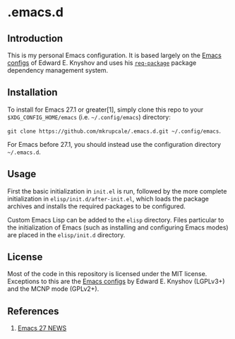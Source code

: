 # .emacs.d

## Introduction

This is my personal Emacs configuration. It is based largely on the [Emacs configs](https://github.com/edvorg/emacs-configs) of Edward E. Knyshov and uses his [`req-package`](https://github.com/edvorg/req-package) package dependency management system.

## Installation

To install for Emacs 27.1 or greater[1], simply clone this repo to your `$XDG_CONFIG_HOME/emacs` (i.e. `~/.config/emacs`) directory:

`git clone https://github.com/mkrupcale/.emacs.d.git ~/.config/emacs`.

For Emacs before 27.1, you should instead use the configuration directory `~/.emacs.d`.

## Usage

First the basic initialization in `init.el` is run, followed by the more complete initialization in `elisp/init.d/after-init.el`, which loads the package archives and installs the required packages to be configured.

Custom Emacs Lisp can be added to the `elisp` directory. Files particular to the initialization of Emacs (such as installing and configuring Emacs modes) are placed in the `elisp/init.d` directory.

## License

Most of the code in this repository is licensed under the MIT license. Exceptions to this are the [Emacs configs](https://github.com/edvorg/emacs-configs) by Edward E. Knyshov (LGPLv3+) and the MCNP mode (GPLv2+).

## References

1. [Emacs 27 NEWS](https://git.savannah.gnu.org/cgit/emacs.git/tree/etc/NEWS.27#n170)
